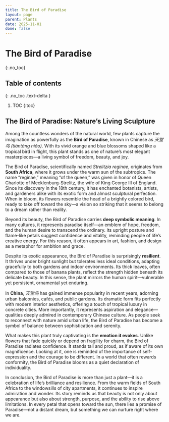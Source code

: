 ```yaml
---
title: The Bird of Paradise
layout: page
parent: Plants
date: 2025-11-01
done: false
---
```


# The Bird of Paradise
{:.no_toc}

## Table of contents
{: .no_toc .text-delta }

1. TOC
{:toc}

## The Bird of Paradise: Nature’s Living Sculpture

Among the countless wonders of the natural world, few plants capture the imagination as powerfully as the **Bird of Paradise**, known in Chinese as _天堂鸟 (tiāntáng niǎo)_. With its vivid orange and blue blossoms shaped like a tropical bird in flight, this plant stands as one of nature’s most elegant masterpieces—a living symbol of freedom, beauty, and joy.

The Bird of Paradise, scientifically named _Strelitzia reginae_, originates from **South Africa**, where it grows under the warm sun of the subtropics. The name “reginae,” meaning “of the queen,” was given in honor of Queen Charlotte of Mecklenburg-Strelitz, the wife of King George III of England. Since its discovery in the 18th century, it has enchanted botanists, artists, and gardeners alike with its exotic form and almost sculptural perfection. When in bloom, its flowers resemble the head of a brightly colored bird, ready to take off toward the sky—a vision so striking that it seems to belong to a dream rather than reality.

Beyond its beauty, the Bird of Paradise carries **deep symbolic meaning**. In many cultures, it represents paradise itself—an emblem of hope, freedom, and the human desire to transcend the ordinary. Its upright posture and flame-like petals suggest confidence and vitality, reminding people of life’s creative energy. For this reason, it often appears in art, fashion, and design as a metaphor for ambition and grace.

Despite its exotic appearance, the Bird of Paradise is surprisingly **resilient**. It thrives under bright sunlight but tolerates less ideal conditions, adapting gracefully to both gardens and indoor environments. Its thick leaves, often compared to those of banana plants, reflect the strength hidden beneath its delicate beauty. In this sense, the plant mirrors the human spirit—vulnerable yet persistent, ornamental yet enduring.

In **China**, _天堂鸟_ has gained immense popularity in recent years, adorning urban balconies, cafés, and public gardens. Its dramatic form fits perfectly with modern interior aesthetics, offering a touch of tropical luxury in concrete cities. More importantly, it represents aspiration and elegance—qualities deeply admired in contemporary Chinese culture. As people seek to reconnect with nature amid urban life, the Bird of Paradise has become a symbol of balance between sophistication and serenity.

What makes this plant truly captivating is the **emotion it evokes**. Unlike flowers that fade quickly or depend on fragility for charm, the Bird of Paradise radiates confidence. It stands tall and proud, as if aware of its own magnificence. Looking at it, one is reminded of the importance of self-expression and the courage to be different. In a world that often rewards conformity, the Bird of Paradise blooms as a quiet declaration of individuality.

In conclusion, the Bird of Paradise is more than just a plant—it is a celebration of life’s brilliance and resilience. From the warm fields of South Africa to the windowsills of city apartments, it continues to inspire admiration and wonder. Its story reminds us that beauty is not only about appearance but also about strength, purpose, and the ability to rise above limitations. In every petal that opens toward the sun, there lies a promise of Paradise—not a distant dream, but something we can nurture right where we are.
